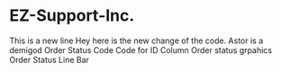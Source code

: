 # EZ-Support-Inc.
This is a new line
Hey here is the new change of the code.
Astor is a demigod
Order Status Code
Code for ID Column
Order status grpahics
Order Status Line Bar

